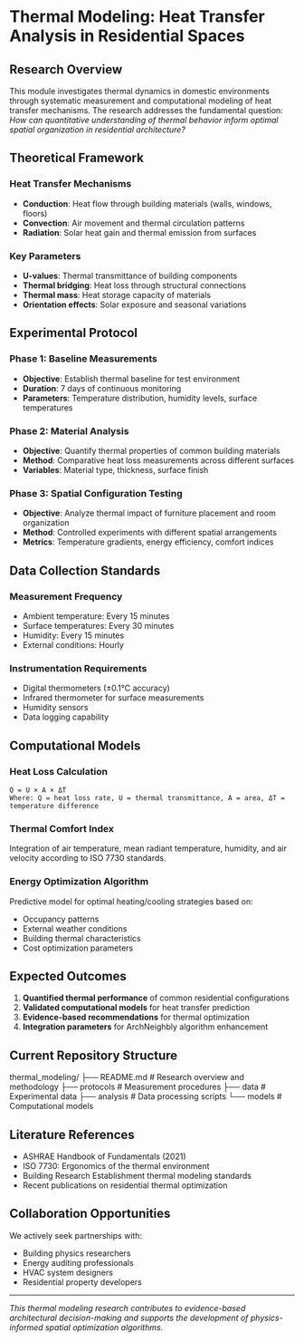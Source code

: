 # Thermal Modeling: Heat Transfer Analysis in Residential Spaces

## Research Overview

This module investigates thermal dynamics in domestic environments through systematic measurement and computational modeling of heat transfer mechanisms. The research addresses the fundamental question: *How can quantitative understanding of thermal behavior inform optimal spatial organization in residential architecture?*

## Theoretical Framework

### Heat Transfer Mechanisms
- **Conduction**: Heat flow through building materials (walls, windows, floors)
- **Convection**: Air movement and thermal circulation patterns
- **Radiation**: Solar heat gain and thermal emission from surfaces

### Key Parameters
- **U-values**: Thermal transmittance of building components
- **Thermal bridging**: Heat loss through structural connections
- **Thermal mass**: Heat storage capacity of materials
- **Orientation effects**: Solar exposure and seasonal variations

## Experimental Protocol

### Phase 1: Baseline Measurements
- **Objective**: Establish thermal baseline for test environment
- **Duration**: 7 days of continuous monitoring
- **Parameters**: Temperature distribution, humidity levels, surface temperatures

### Phase 2: Material Analysis
- **Objective**: Quantify thermal properties of common building materials
- **Method**: Comparative heat loss measurements across different surfaces
- **Variables**: Material type, thickness, surface finish

### Phase 3: Spatial Configuration Testing
- **Objective**: Analyze thermal impact of furniture placement and room organization
- **Method**: Controlled experiments with different spatial arrangements
- **Metrics**: Temperature gradients, energy efficiency, comfort indices

## Data Collection Standards

### Measurement Frequency
- Ambient temperature: Every 15 minutes
- Surface temperatures: Every 30 minutes  
- Humidity: Every 15 minutes
- External conditions: Hourly

### Instrumentation Requirements
- Digital thermometers (±0.1°C accuracy)
- Infrared thermometer for surface measurements
- Humidity sensors
- Data logging capability

## Computational Models

### Heat Loss Calculation
```
Q = U × A × ΔT
Where: Q = heat loss rate, U = thermal transmittance, A = area, ΔT = temperature difference
```

### Thermal Comfort Index
Integration of air temperature, mean radiant temperature, humidity, and air velocity according to ISO 7730 standards.

### Energy Optimization Algorithm
Predictive model for optimal heating/cooling strategies based on:
- Occupancy patterns
- External weather conditions  
- Building thermal characteristics
- Cost optimization parameters

## Expected Outcomes

1. **Quantified thermal performance** of common residential configurations
2. **Validated computational models** for heat transfer prediction
3. **Evidence-based recommendations** for thermal optimization
4. **Integration parameters** for ArchNeighbly algorithm enhancement

## Current Repository Structure

thermal_modeling/
├── README.md          # Research overview and methodology
├── protocols          # Measurement procedures
├── data               # Experimental data 
├── analysis           # Data processing scripts
└── models             # Computational models

## Literature References

- ASHRAE Handbook of Fundamentals (2021)
- ISO 7730: Ergonomics of the thermal environment
- Building Research Establishment thermal modeling standards
- Recent publications on residential thermal optimization

## Collaboration Opportunities

We actively seek partnerships with:
- Building physics researchers
- Energy auditing professionals  
- HVAC system designers
- Residential property developers

---

*This thermal modeling research contributes to evidence-based architectural decision-making and supports the development of physics-informed spatial optimization algorithms.*
